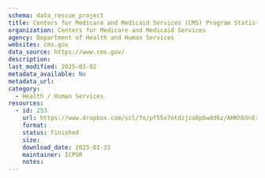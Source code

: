 ```yaml
---
schema: data_rescue_project 
title: Centers for Medicare and Medicaid Services (CMS) Program Statistics
organization: Centers for Medicare and Medicaid Services
agency: Department of Health and Human Services
websites: cms.gov
data_source: https://www.cms.gov/
description: 
last_modified: 2025-03-02
metadata_available: No
metadata_url: 
category:
  - Health / Human Services
resources:
  - id: 253
    url: https://www.dropbox.com/scl/fo/pf55x7otdzjza8pbwdd6z/AHKhbSnErckH2vrLjuSG1IA?rlkey=lydor0a5nytaq0nxsknkcrgaf&dl=0
    format: 
    status: Finished
    size: 
    download_date: 2025-01-31
    maintainer: ICPSR
    notes: 
---
```

